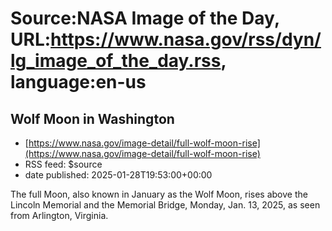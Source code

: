 # Source:NASA Image of the Day, URL:https://www.nasa.gov/rss/dyn/lg_image_of_the_day.rss, language:en-us

## Wolf Moon in Washington
 - [https://www.nasa.gov/image-detail/full-wolf-moon-rise](https://www.nasa.gov/image-detail/full-wolf-moon-rise)
 - RSS feed: $source
 - date published: 2025-01-28T19:53:00+00:00

The full Moon, also known in January as the Wolf Moon, rises above the Lincoln Memorial and the Memorial Bridge, Monday, Jan. 13, 2025, as seen from Arlington, Virginia.

